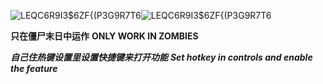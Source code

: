 ![LEQC6R9I3$6ZF{(P3G9R7T6](https://github.com/Seosean/TeammatesOutline/assets/88036696/be559d02-03c2-4dcf-87c7-2b47dc7ef6eb)![LEQC6R9I3$6ZF{(P3G9R7T6](https://github.com/Seosean/TeammatesOutline/assets/88036696/19c34854-4945-4e87-b852-02ea89832ff0)

**只在僵尸末日中运作**
**ONLY WORK IN ZOMBIES**

***自己住热键设置里设置快捷键来打开功能***
***Set hotkey in controls and enable the feature***
